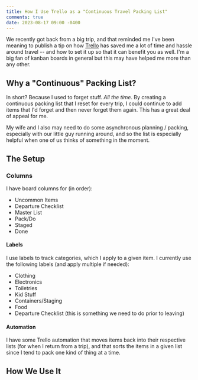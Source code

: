 ```yaml
---
title: How I Use Trello as a "Continuous Travel Packing List"
comments: true
date: 2023-08-17 09:00 -0400
---
```

We recently got back from a big trip, and that reminded me I've been meaning to publish a tip on how [Trello](https://trello.com) has saved me a lot of time and hassle around travel -- and how to set it up so that it can benefit you as well. I'm a big fan of kanban boards in general but this may have helped me more than any other.

## Why a "Continuous" Packing List?

In short? Because I used to forget stuff. _All the time_. By creating a continuous packing list that I reset for every trip, I could continue to add items that I'd forget and then never forget them again. This has a great deal of appeal for me.

My wife and I also may need to do some asynchronous planning / packing, especially with our little guy running around, and so the list is especially helpful when one of us thinks of something in the moment.

## The Setup

### Columns 

I have board columns for (in order):

* Uncommon Items
* Departure Checklist
* Master List
* Pack/Do
* Staged
* Done

#### Labels

I use labels to track categories, which I apply to a given item. I currently use the following labels (and apply multiple if needed):

* Clothing
* Electronics
* Toiletries
* Kid Stuff
* Containers/Staging
* Food
* Departure Checklist (this is something we need to do prior to leaving)

#### Automation

I have some Trello automation that moves items back into their respective lists (for when I return from a trip), and that sorts the items in a given list since I tend to pack one kind of thing at a time.

## How We Use It

